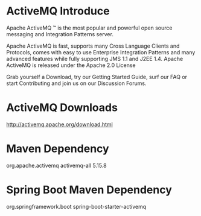# ActiveMQ Introduce

Apache ActiveMQ ™ is the most popular and powerful open source messaging and Integration Patterns server.

Apache ActiveMQ is fast, supports many Cross Language Clients and Protocols, comes with easy to use Enterprise Integration Patterns and many advanced features while fully supporting JMS 1.1 and J2EE 1.4. Apache ActiveMQ is released under the Apache 2.0 License

Grab yourself a Download, try our Getting Started Guide, surf our FAQ or start Contributing and join us on our Discussion Forums.

# ActiveMQ Downloads

http://activemq.apache.org/download.html

# Maven Dependency

<dependency>
  <groupId>org.apache.activemq</groupId>
  <artifactId>activemq-all</artifactId>
  <version>5.15.8</version>
</dependency>

# Spring Boot Maven Dependency

<dependency>
	<groupId>org.springframework.boot</groupId>
	<artifactId>spring-boot-starter-activemq</artifactId>
</dependency>





